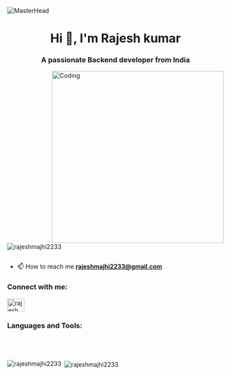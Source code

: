 ![MasterHead](https://miro.medium.com/max/720/1*uoUra4LLjZqtkMH4RUeRmw.gif)
<h1 align="center">Hi 👋, I'm Rajesh kumar</h1>

<h3 align="center">A passionate Backend developer from India</h3>
<img align="right" alt="Coding" width="400" src="https://cdn.dribbble.com/users/1162077/screenshots/3848914/programmer.gif">

<p align="left"> <img src="https://komarev.com/ghpvc/?username=rajeshmajhi2233&label=Profile%20views&color=0e75b6&style=flat" alt="rajeshmajhi2233" /> </p>

<p align="left"> <a href="https://twitter.com/" target="blank"><img src="https://img.shields.io/twitter/follow/?logo=twitter&style=for-the-badge" alt="" /></a> </p>

- 📫 How to reach me **rajeshmajhi2233@gmail.com**

<h3 align="left">Connect with me:</h3>
<p align="left">
<a href="https://linkedin.com/in/rajeshmajhi786" target="blank"><img align="center" src="https://raw.githubusercontent.com/rahuldkjain/github-profile-readme-generator/master/src/images/icons/Social/linked-in-alt.svg" alt="rajeshmajhi786" height="30" width="40" /></a>
</p>

<h3 align="left">Languages and Tools:</h3>
<p align="left"> <a href="https://aws.amazon.com" target="_blank" rel="noreferrer"> <img " height="40"/> </a> </p>

<p><img align="left" src="https://github-readme-stats.vercel.app/api/top-langs?username=rajeshmajhi2233&show_icons=true&locale=en&layout=compact" alt="rajeshmajhi2233" /></p>

<p>&nbsp;<img align="center" src="https://github-readme-stats.vercel.app/api?username=rajeshmajhi2233&show_icons=true&locale=en" alt="rajeshmajhi2233" /></p>
